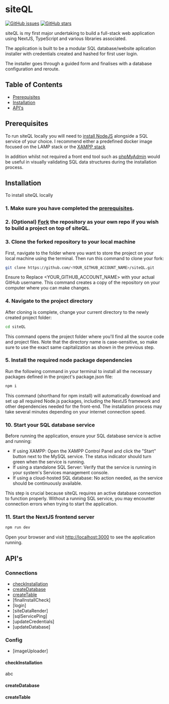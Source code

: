 # siteQL

[![GitHub issues](https://img.shields.io/github/issues/asbedb/devfolio.svg)](https://github.com/asbedb/siteQL/issues)
[![GitHub stars](https://img.shields.io/github/stars/asbedb/devfolio.svg)](https://github.com/asbedb/siteQL/stargazers)

siteQL is my first major undertaking to build a full-stack web application using NextJS, TypeScript and various libraries associated. 

The application is built to be a modular SQL database/website aplication installer with credentials created and hashed for first user login. 

The installer goes through a guided form and finalises with a database configuration and reroute. 

## Table of Contents
- [Prerequisites](#Prerequisites)
- [Installation](#installation)
- [API's](#API's)



## Prerequisites
To run siteQL locally you will need to [install NodeJS](https://nodejs.org/en/download) alongside a SQL service of your choice. I recommend either a predefined docker image focused on the LAMP stack or the [XAMPP stack](https://www.apachefriends.org/download.html) 

In addition whilst not required a front end tool such as [phpMyAdmin](https://www.phpmyadmin.net/downloads/) would be useful in visually validating SQL data structures during the installation process.

## Installation
To install siteQL locally
### 1. Make sure you have completed the [prerequisites](#prerequisites).

### 2. (Optional) [Fork](https://docs.github.com/en/pull-requests/collaborating-with-pull-requests/working-with-forks/fork-a-repo) the repository as your own repo if you wish to build a project on top of siteQL.

### 3. Clone the forked repository to your local machine
First, navigate to the folder where you want to store the project on your local machine using the terminal. Then run this command to clone your fork:
```sh
git clone https://github.com/<YOUR_GITHUB_ACCOUNT_NAME>/siteQL.git 
```
Ensure to Replace <YOUR_GITHUB_ACCOUNT_NAME> with your actual GitHub username. This command creates a copy of the repository on your computer where you can make changes.

### 4. Navigate to the project directory
After cloning is complete, change your current directory to the newly created project folder:
```sh
cd siteQL
```
This command opens the project folder where you'll find all the source code and project files. Note that the directory name is case-sensitive, so make sure to use the exact same capitalization as shown in the previous step.

### 5. Install the required node package dependencies
Run the following command in your terminal to install all the necessary packages defined in the project's package.json file:
```sh
npm i
```
This command (shorthand for npm install) will automatically download and set up all required Node.js packages, including the NextJS framework and other dependencies needed for the front-end. The installation process may take several minutes depending on your internet connection speed.

### 10. Start your SQL database service
Before running the application, ensure your SQL database service is active and running:

* If using XAMPP: Open the XAMPP Control Panel and click the "Start" button next to the MySQL service. The status indicator should turn green when the service is running.
* If using a standalone SQL Server: Verify that the service is running in your system's Services management console.
* If using a cloud-hosted SQL database: No action needed, as the service should be continuously available.

This step is crucial because siteQL requires an active database connection to function properly. Without a running SQL service, you may encounter connection errors when trying to start the application.

### 11. Start the NextJS frontend server

   ```sh
   npm run dev
   ```
Open your browser and visit <http://localhost:3000> to see the application running.

## API's

### Connections
- [checkInstallation](#checkInstallation)
- [createDatabase](#createDatabase)
- [createTable](#createTable)
- [finalInstallCheck]
- [login]
- [siteDataRender]
- [sqlServicePing]
- [updateCredentials]
- [updateDatabase]

### Config
- [imageUploader]


#### checkInstallation
abc


#### createDatabase


#### createTable